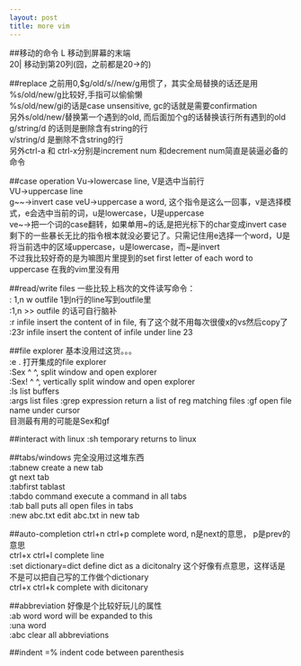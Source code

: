 ```yaml
---
layout: post
title: more vim
---
```

##移动的命令
L 移动到屏幕的末端  
20| 移动到第20列(囧，之前都是20->的)  

##replace
之前用0,$g/old/s//new/g用惯了，其实全局替换的话还是用  
%s/old/new/g比较好,手指可以偷偷懒  
%s/old/new/gi的话是case unsensitive, gc的话就是需要confirmation  
另外s/old/new/替换第一个遇到的old, 而后面加个g的话替换该行所有遇到的old  
g/string/d 的话则是删除含有string的行  
v/string/d 是删除不含string的行  
另外ctrl-a 和 ctrl-x分别是increment num 和decrement num简直是装逼必备的命令  

##case operation
Vu->lowercase line, V是选中当前行  
VU->uppercase line  
g~~->invert case
veU->uppercase a word, 这个指令是这么一回事，v是选择模式，e会选中当前的词，u是lowercase，U是uppercase  
ve~->把一个词的case翻转，如果单用~的话,是把光标下的char变成invert case  
剩下的一些暴长无比的指令根本就没必要记了。只需记住用e选择一个word，U是将当前选中的区域uppercase，u是lowercase，而~是invert  
不过我比较好奇的是为嘛图片里提到的set first letter of each word to uppercase 在我的vim里没有用  

##read/write files
一些比较上档次的文件读写命令：  
: 1,n w outfile 1到n行的line写到outfile里  
:1,n >> outfile 的话可自行脑补  
:r infile insert the content of in file, 有了这个就不用每次很傻x的vs然后copy了  
:23r infile insert the content of infile under line 23  

##file explorer
基本没用过这货。。。  
:e . 打开集成的file explorer  
:Sex  ^ ^, split window and open explorer   
:Sex!  ^ ^, vertically split window and open explorer   
:ls list buffers  
:args list files
:grep expression return a list of reg matching files
:gf open file name under cursor  
目测最有用的可能是Sex和gf

##interact with linux
:sh temporary returns to linux

##tabs/windows
完全没用过这堆东西  
:tabnew create a new tab  
gt next tab  
:tabfirst tablast  
:tabdo command execute a command in all tabs  
:tab ball puts all open files in tabs  
:new abc.txt edit abc.txt in new tab  

##auto-completion
ctrl+n ctrl+p complete word, n是next的意思， p是prev的意思  
ctrl+x ctrl+l complete line  
:set dictionary=dict define dict as a dicitonalry  这个好像有点意思，这样话是不是可以把自己写的工作做个dictionary  
ctrl+x ctrl+k complete with dicitonary  

##abbreviation
好像是个比较好玩儿的属性  
:ab word word will be expanded to this  
:una word  
:abc clear all abbreviations  

##indent
=% indent code between parenthesis  
